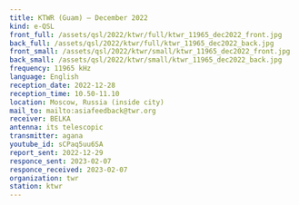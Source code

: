 ```yaml
---
title: KTWR (Guam) — December 2022
kind: e-QSL
front_full: /assets/qsl/2022/ktwr/full/ktwr_11965_dec2022_front.jpg
back_full: /assets/qsl/2022/ktwr/full/ktwr_11965_dec2022_back.jpg
front_small: /assets/qsl/2022/ktwr/small/ktwr_11965_dec2022_front.jpg
back_small: /assets/qsl/2022/ktwr/small/ktwr_11965_dec2022_back.jpg
frequency: 11965 kHz
language: English
reception_date: 2022-12-28
reception_time: 10.50-11.10
location: Moscow, Russia (inside city)
mail_to: mailto:asiafeedback@twr.org
receiver: BELKA
antenna: its telescopic
transmitter: agana
youtube_id: sCPaq5uu6SA
report_sent: 2022-12-29
responce_sent: 2023-02-07
responce_received: 2023-02-07
organization: twr
station: ktwr
---
```

